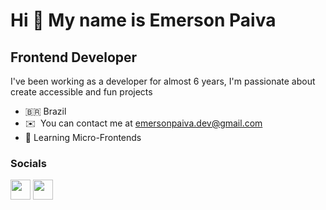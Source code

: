 Hi 👋 My name is Emerson Paiva
==============================

Frontend Developer
------------------

I've been working as a developer for almost 6 years, I'm passionate about create accessible and fun projects

* 🇧🇷 Brazil
* ✉️  You can contact me at [emersonpaiva.dev@gmail.com](mailto:emersonpaiva.dev@gmail.com)
* 🧠 Learning Micro-Frontends


### Socials

<p align="left"> <a href="https://www.github.com/emerson-paiva" target="_blank" rel="noreferrer"><img src="https://raw.githubusercontent.com/danielcranney/readme-generator/main/public/icons/socials/github.svg" width="32" height="32" /></a> <a href="https://www.linkedin.com/in/emerson-paiva" target="_blank" rel="noreferrer"><img src="https://raw.githubusercontent.com/danielcranney/readme-generator/main/public/icons/socials/linkedin.svg" width="32" height="32" /></a></p>
